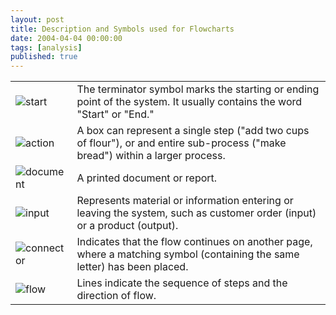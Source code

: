 ```yaml
---
layout: post
title: Description and Symbols used for Flowcharts
date: 2004-04-04 00:00:00
tags: [analysis]
published: true
---
```


|   |   |
|---|---|
|![start](../assets/img/2004/start.gif)| The terminator symbol marks the starting or ending point of the system. It usually contains the word "Start" or "End." |
|![action](../assets/img/2004/action.gif)| A box can represent a single step ("add two cups of flour"), or and entire sub-process ("make bread") within a larger process. |
|![document](../assets/img/2004/document.gif)| A printed document or report. |
|![input](../assets/img/2004/input.gif)| Represents material or information entering or leaving the system, such as customer order (input) or a product (output).  |
|![connector](../assets/img/2004/connector.gif)| Indicates that the flow continues on another page, where a matching symbol (containing the same letter) has been placed. |
|![flow](../assets/img/2004/flow.gif)| Lines indicate the sequence of steps and the direction of flow. |
